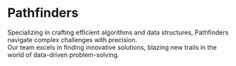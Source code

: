 # Pathfinders
Specializing in crafting efficient algorithms and data structures, Pathfinders navigate complex challenges with precision. 
<br>
Our team excels in finding innovative solutions, blazing new trails in the world of data-driven problem-solving.
